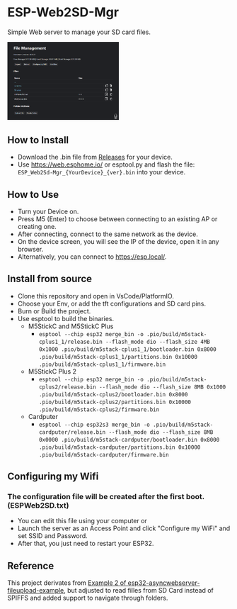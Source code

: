 # ESP-Web2SD-Mgr
Simple Web server to manage your SD card files.

<p align="left" width="100%">
    <img width="50%" src="https://github.com/Niximkk/ESP-Web2SD-Mgr/blob/main/imgs/dashboard.png?raw=true"> 
</p>

## How to Install
* Download the .bin file from [Releases](https://github.com/bmorcelli/ESP-Web2SD-Mgr/releases/latest) for your device.
* Use https://web.esphome.io/ or esptool.py and flash the file: `ESP_Web2Sd-Mgr_{YourDevice}_{ver}.bin` into your device.

## How to Use
* Turn your Device on.
* Press M5 (Enter) to choose between connecting to an existing AP or creating one.
* After connecting, connect to the same network as the device.
* On the device screen, you will see the IP of the device, open it in any browser.
* Alternatively, you can connect to https://esp.local/.

## Install from source
* Clone this repository and open in VsCode/PlatformIO.
* Choose your Env, or add the tft configurations and SD card pins.
* Burn or Build the project.
* Use esptool to build the binaries.
    * M5StickC and M5StickC Plus
        * `esptool --chip esp32 merge_bin -o .pio/build/m5stack-cplus1_1/release.bin --flash_mode dio --flash_size 4MB 0x1000 .pio/build/m5stack-cplus1_1/bootloader.bin 0x8000 .pio/build/m5stack-cplus1_1/partitions.bin 0x10000 .pio/build/m5stack-cplus1_1/firmware.bin`
    * M5StickC Plus 2
        * `esptool --chip esp32 merge_bin -o .pio/build/m5stack-cplus2/release.bin --flash_mode dio --flash_size 8MB 0x1000 .pio/build/m5stack-cplus2/bootloader.bin 0x8000 .pio/build/m5stack-cplus2/partitions.bin 0x10000 .pio/build/m5stack-cplus2/firmware.bin`
    * Cardputer
        * `esptool --chip esp32s3 merge_bin -o .pio/build/m5stack-cardputer/release.bin --flash_mode dio --flash_size 8MB 0x0000 .pio/build/m5stack-cardputer/bootloader.bin 0x8000 .pio/build/m5stack-cardputer/partitions.bin 0x10000 .pio/build/m5stack-cardputer/firmware.bin`

## Configuring my Wifi
### The configuration file will be created after the first boot. (ESPWeb2SD.txt)
* You can edit this file using your computer or
* Launch the server as an Access Point and click "Configure my WiFi" and set SSID and Password.
* After that, you just need to restart your ESP32.

## Reference
This project derivates from [Example 2 of esp32-asyncwebserver-fileupload-example](https://github.com/smford/esp32-asyncwebserver-fileupload-example), but adjusted to read filles from SD Card instead of SPIFFS and added support to navigate through folders.
